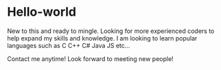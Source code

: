 # Hello-world
New to this and ready to mingle.
Looking for more experienced coders to help expand my skills and knowledge.
I am looking to learn popular languages such as C C++ C# Java JS etc...

Contact me anytime! Look forward to meeting new people!
